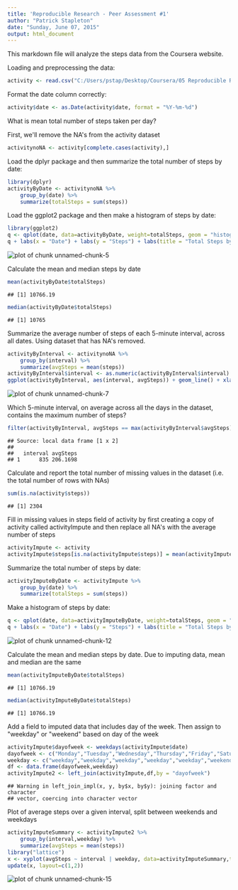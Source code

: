 ```yaml
---
title: 'Reproducible Research - Peer Assessment #1'
author: "Patrick Stapleton"
date: "Sunday, June 07, 2015"
output: html_document
---
```


This markdown file will analyze the steps data from the Coursera website.

Loading and preprocessing the data:


```r
activity <- read.csv("C:/Users/pstap/Desktop/Coursera/05 Reproducible Research/Assessments/Peer Assessment 1/activity.csv")
```

Format the date column correctly:


```r
activity$date <- as.Date(activity$date, format = "%Y-%m-%d")
```

What is mean total number of steps taken per day?

First, we'll remove the NA's from the activity dataset


```r
activitynoNA <- activity[complete.cases(activity),]
```

Load the dplyr package and then summarize the total number of steps by date:


```r
library(dplyr)
activityByDate <- activitynoNA %>%
    group_by(date) %>%
    summarize(totalSteps = sum(steps))
```

Load the ggplot2 package and then make a histogram of steps by date:


```r
library(ggplot2)
q <- qplot(date, data=activityByDate, weight=totalSteps, geom = "histogram", binwidth = 1)
q + labs(x = "Date") + labs(y = "Steps") + labs(title = "Total Steps by Date")
```

![plot of chunk unnamed-chunk-5](figure/unnamed-chunk-5-1.png) 

Calculate the mean and median steps by date


```r
mean(activityByDate$totalSteps)
```

```
## [1] 10766.19
```

```r
median(activityByDate$totalSteps)
```

```
## [1] 10765
```

Summarize the average number of steps of each 5-minute interval, across all dates. Using dataset that has NA's removed.


```r
activityByInterval <- activitynoNA %>%
    group_by(interval) %>%
    summarize(avgSteps = mean(steps))
activityByInterval$interval <- as.numeric(activityByInterval$interval)
ggplot(activityByInterval, aes(interval, avgSteps)) + geom_line() + xlab("interval") + ylab("Average Steps")
```

![plot of chunk unnamed-chunk-7](figure/unnamed-chunk-7-1.png) 

Which 5-minute interval, on average across all the days in the dataset, contains the maximum number of steps?


```r
filter(activityByInterval, avgSteps == max(activityByInterval$avgSteps))
```

```
## Source: local data frame [1 x 2]
## 
##   interval avgSteps
## 1      835 206.1698
```

Calculate and report the total number of missing values in the dataset (i.e. the total number of rows with NAs)


```r
sum(is.na(activity$steps))
```

```
## [1] 2304
```

Fill in missing values in steps field of activity by first creating a copy of activity called activityImpute and then replace all NA's with the average number of steps


```r
activityImpute <- activity
activityImpute$steps[is.na(activityImpute$steps)] = mean(activityImpute$steps, na.rm=TRUE)
```

Summarize the total number of steps by date:


```r
activityImputeByDate <- activityImpute %>%
    group_by(date) %>%
    summarize(totalSteps = sum(steps))
```

Make a histogram of steps by date:


```r
q <- qplot(date, data=activityImputeByDate, weight=totalSteps, geom = "histogram", binwidth = 1)
q + labs(x = "Date") + labs(y = "Steps") + labs(title = "Total Steps by Date (Imputed Data)")
```

![plot of chunk unnamed-chunk-12](figure/unnamed-chunk-12-1.png) 

Calculate the mean and median steps by date. Due to imputing data, mean and median are the same


```r
mean(activityImputeByDate$totalSteps)
```

```
## [1] 10766.19
```

```r
median(activityImputeByDate$totalSteps)
```

```
## [1] 10766.19
```

Add a field to imputed data that includes day of the week. Then assign to "weekday" or "weekend" based on day of the week


```r
activityImpute$dayofweek <- weekdays(activityImpute$date)
dayofweek <- c("Monday","Tuesday","Wednesday","Thursday","Friday","Saturday","Sunday")
weekday <- c("weekday","weekday","weekday","weekday","weekday","weekend","weekend")
df <- data.frame(dayofweek,weekday)
activityImpute2 <- left_join(activityImpute,df,by = "dayofweek")
```

```
## Warning in left_join_impl(x, y, by$x, by$y): joining factor and character
## vector, coercing into character vector
```

Plot of average steps over a given interval, split between weekends and weekdays


```r
activityImputeSummary <- activityImpute2 %>%
    group_by(interval,weekday) %>%
    summarize(avgSteps = mean(steps))
library("lattice")
x <- xyplot(avgSteps ~ interval | weekday, data=activityImputeSummary,type="l",ylab="Number of Steps",xlab="Interval")
update(x, layout=c(1,2))
```

![plot of chunk unnamed-chunk-15](figure/unnamed-chunk-15-1.png) 





